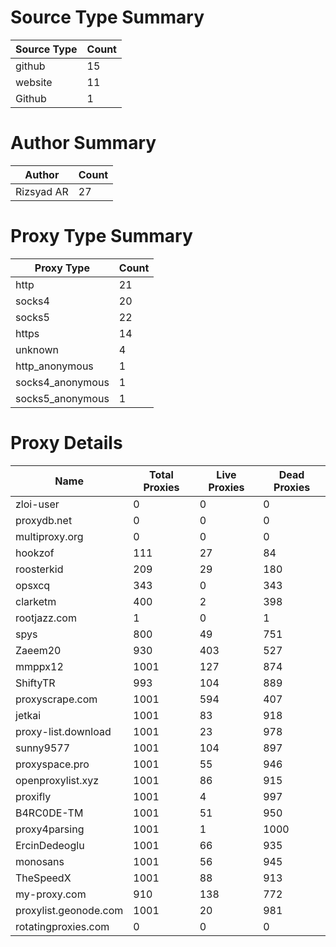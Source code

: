 # Source Type Summary

| Source Type | Count |
|-------------|-------|
| github | 15 |
| website | 11 |
| Github | 1 |


# Author Summary

| Author | Count |
|--------|-------|
| Rizsyad AR | 27 |


# Proxy Type Summary

| Proxy Type | Count |
|------------|-------|
| http | 21 |
| socks4 | 20 |
| socks5 | 22 |
| https | 14 |
| unknown | 4 |
| http_anonymous | 1 |
| socks4_anonymous | 1 |
| socks5_anonymous | 1 |


# Proxy Details

| Name | Total Proxies | Live Proxies | Dead Proxies |
|------|---------------|--------------|---------------|
| zloi-user | 0 | 0 | 0 |
| proxydb.net | 0 | 0 | 0 |
| multiproxy.org | 0 | 0 | 0 |
| hookzof | 111 | 27 | 84 |
| roosterkid | 209 | 29 | 180 |
| opsxcq | 343 | 0 | 343 |
| clarketm | 400 | 2 | 398 |
| rootjazz.com | 1 | 0 | 1 |
| spys | 800 | 49 | 751 |
| Zaeem20 | 930 | 403 | 527 |
| mmppx12 | 1001 | 127 | 874 |
| ShiftyTR | 993 | 104 | 889 |
| proxyscrape.com | 1001 | 594 | 407 |
| jetkai | 1001 | 83 | 918 |
| proxy-list.download | 1001 | 23 | 978 |
| sunny9577 | 1001 | 104 | 897 |
| proxyspace.pro | 1001 | 55 | 946 |
| openproxylist.xyz | 1001 | 86 | 915 |
| proxifly | 1001 | 4 | 997 |
| B4RC0DE-TM | 1001 | 51 | 950 |
| proxy4parsing | 1001 | 1 | 1000 |
| ErcinDedeoglu | 1001 | 66 | 935 |
| monosans | 1001 | 56 | 945 |
| TheSpeedX | 1001 | 88 | 913 |
| my-proxy.com | 910 | 138 | 772 |
| proxylist.geonode.com | 1001 | 20 | 981 |
| rotatingproxies.com | 0 | 0 | 0 |

